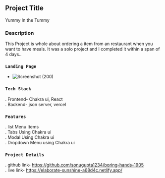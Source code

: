 

## Project Title

Yummy In the Tummy

### Description

This Project is whole about ordering a item from an restaurant when you want to have meals. It was a solo project and I completed it within a span of 4 days..


### `Landing Page`

- ![Screenshot (200)](https://user-images.githubusercontent.com/112892522/213980189-089914c6-4e36-4c91-a9b4-c8d90cbf2c57.png)

### `Tech Stack`

. Frontend- Chakra ui, React <br/>
. Backend- json server, vercel 

### `Features`

. list Menu Items<br/>
. Tabs Using Chakra ui<br/>
. Modal Using Chakra ui<br/>
. Dropdown Menu using Chakra ui<br/>

### `Project Details`

. github link- https://github.com/sonugupta1234/boring-hands-1905 <br/>
. live link- https://elaborate-sunshine-a68d4c.netlify.app/


